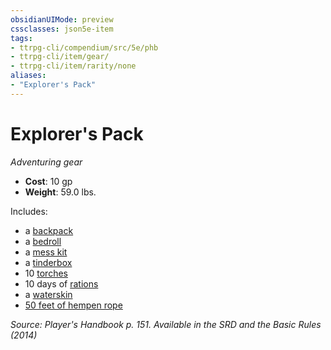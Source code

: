 ```yaml
---
obsidianUIMode: preview
cssclasses: json5e-item
tags:
- ttrpg-cli/compendium/src/5e/phb
- ttrpg-cli/item/gear/
- ttrpg-cli/item/rarity/none
aliases: 
- "Explorer's Pack"
---
```

# Explorer's Pack
*Adventuring gear*  


- **Cost**: 10 gp
- **Weight**: 59.0 lbs.

Includes:

- a [backpack](3-Mechanics/CLI/items/backpack.md)  
- a [bedroll](3-Mechanics/CLI/items/bedroll.md)  
- a [mess kit](3-Mechanics/CLI/items/mess-kit.md)  
- a [tinderbox](3-Mechanics/CLI/items/tinderbox.md)  
- 10 [torches](3-Mechanics/CLI/items/torch.md)  
- 10 days of [rations](3-Mechanics/CLI/items/rations-1-day.md)  
- a [waterskin](3-Mechanics/CLI/items/waterskin.md)  
- [50 feet of hempen rope](3-Mechanics/CLI/items/hempen-rope-50-feet.md)  

*Source: Player's Handbook p. 151. Available in the <span title='Systems Reference Document (5.1)'>SRD</span> and the Basic Rules (2014)*
